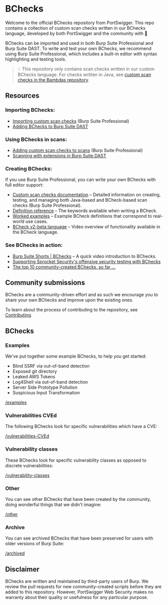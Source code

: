# BChecks

Welcome to the official BChecks repository from PortSwigger. This repo contains a collection of custom scan checks written in our BChecks language, developed by both PortSwigger and the community with 🧡

BChecks can be imported and used in both Burp Suite Professional and Burp Suite DAST. To write and test your own BChecks, we recommend using Burp Suite Professional, which includes a built-in editor with syntax highlighting and testing tools.

>💡 This repository only contains scan checks written in our custom BChecks language. For checks written in Java, see [custom scan checks in the Bambdas repository](https://github.com/PortSwigger/bambdas/tree/main/CustomScanChecks).

## Resources

### Importing BChecks:
- [Importing custom scan checks](https://portswigger.net/burp/documentation/desktop/extend-burp/custom-scan-checks/importing) (Burp Suite Professional)
- [Adding BChecks to Burp Suite DAST](https://portswigger.net/burp/documentation/dast/user-guide/extensions/adding-extensions#adding-bchecks-to-burp-suite-dast)

### Using BChecks in scans:
  - [Adding custom scan checks to scans](https://portswigger.net/burp/documentation/desktop/running-scans/custom-checks) (Burp Suite Professional)
  - [Scanning with extensions in Burp Suite DAST](https://portswigger.net/burp/documentation/dast/user-guide/scanning-webapps-and-apis/site-settings/scanning-with-extensions)

### Creating BChecks:
If you use Burp Suite Professional, you can write your own BChecks with full editor support:

- [Custom scan checks documentation](https://portswigger.net/burp/documentation/desktop/extend-burp/custom-scan-checks) – Detailed information on creating, testing, and managing both Java-based and BCheck-based scan checks (Burp Suite Professional).
- [Definition reference](https://portswigger.net/burp/documentation/scanner/bchecks/bcheck-definition-reference) – The keywords available when writing a BCheck.
- [Worked examples](https://portswigger.net/burp/documentation/scanner/bchecks/worked-examples) – Example BCheck definitions that correspond to real-world use cases.
- [BCheck v2-beta language](https://youtu.be/lR04_eN4Uuo) – Video overview of functionality available in the BCheck language.

### See BChecks in action:
- [Burp Suite Shorts | BChecks](https://www.youtube.com/watch?v=NaiQMJk4nus) – A quick video introduction to BChecks.
- [Supporting Sprocket Security's offensive security testing with BChecks](https://portswigger.net/blog/supporting-sprocket-securitys-offensive-security-testing-with-bchecks-from-burp-suite)
- [The top 10 community-created BChecks, so far ...](https://portswigger.net/blog/the-top-10-community-created-bchecks-so-far)

## Community submissions
BChecks are a community-driven effort and as such we encourage you to share your own BChecks and improve upon the existing ones.

To learn about the process of contributing to the repository, see [Contributing](https://github.com/PortSwigger/BChecks/blob/main/CONTRIBUTING.md).

## BChecks

### Examples
We've put together some example BChecks, to help you get started:
* Blind SSRF via out-of-band detection
* Exposed git directory
* Leaked AWS Tokens
* Log4Shell via out-of-band detection
* Server Side Prototype Pollution
* Suspicious Input Transformation

[/examples](/examples/)

### Vulnerabilities CVEd
The following BChecks look for specific vulnerabilities which have a CVE:

[/vulnerabilities-CVEd](/vulnerabilities-CVEd/)

### Vulnerability classes
These BChecks look for specific vulnerability classes as opposed to discrete vulnerabilities:

[/vulnerability-classes](/vulnerability-classes/)

### Other
You can see other BChecks that have been created by the community, doing wonderful things that we didn't imagine:

[/other](/other/)

### Archive
You can see archived BChecks that have been preserved for users with older versions of Burp Suite:

[/archived](/archived/)

## Disclaimer
BChecks are written and maintained by third-party users of Burp. We review the pull requests for new community-created scripts before they are added to this repository. However, PortSwigger Web Security makes no warranty about their quality or usefulness for any particular purpose.
